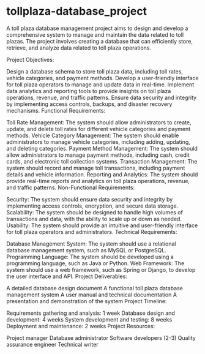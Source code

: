 # tollplaza-database_project
A toll plaza database management project aims to design and develop a comprehensive system to manage and maintain the data related to toll plazas. The project involves creating a database that can efficiently store, retrieve, and analyze data related to toll plaza operations.

Project Objectives:

Design a database schema to store toll plaza data, including toll rates, vehicle categories, and payment methods. Develop a user-friendly interface for toll plaza operators to manage and update data in real-time. Implement data analytics and reporting tools to provide insights on toll plaza operations, revenue, and traffic patterns. Ensure data security and integrity by implementing access controls, backups, and disaster recovery mechanisms. Functional Requirements:

Toll Rate Management: The system should allow administrators to create, update, and delete toll rates for different vehicle categories and payment methods. Vehicle Category Management: The system should enable administrators to manage vehicle categories, including adding, updating, and deleting categories. Payment Method Management: The system should allow administrators to manage payment methods, including cash, credit cards, and electronic toll collection systems. Transaction Management: The system should record and manage toll transactions, including payment details and vehicle information. Reporting and Analytics: The system should provide real-time reports and analytics on toll plaza operations, revenue, and traffic patterns. Non-Functional Requirements:

Security: The system should ensure data security and integrity by implementing access controls, encryption, and secure data storage. Scalability: The system should be designed to handle high volumes of transactions and data, with the ability to scale up or down as needed. Usability: The system should provide an intuitive and user-friendly interface for toll plaza operators and administrators. Technical Requirements:

Database Management System: The system should use a relational database management system, such as MySQL or PostgreSQL. Programming Language: The system should be developed using a programming language, such as Java or Python. Web Framework: The system should use a web framework, such as Spring or Django, to develop the user interface and API. Project Deliverables:

A detailed database design document A functional toll plaza database management system A user manual and technical documentation A presentation and demonstration of the system Project Timeline:

Requirements gathering and analysis: 1 week Database design and development: 4 weeks System development and testing: 8 weeks Deployment and maintenance: 2 weeks Project Resources:

Project manager Database administrator Software developers (2-3) Quality assurance engineer Technical writer
